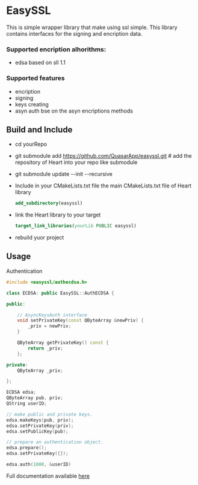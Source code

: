 # EasySSL
This is simple wrapper library that make using ssl simple. 
This library contains interfaces for the signing and encription data.

### Supported encription alhorithms:
* edsa based on sll 1.1 

### Supported features
* encription 
* signing
* keys creating
* asyn auth bse on the asyn encriptions methods


## Build and Include
 
 * cd yourRepo
 * git submodule add https://github.com/QuasarApp/easyssl.git # add the repository of Heart into your repo like submodule
 * git submodule update --init --recursive
 * Include in your CMakeLists.txt file the main CMakeLists.txt file of Heart library
 
     ```cmake
     add_subdirectory(easyssl)
     ```
     
 * link the Heart library to your target
     ```cmake
     target_link_libraries(yourLib PUBLIC easyssl)
     ```
 * rebuild yuor project



## Usage

Authentication 

```cpp
#include <easyssl/authecdsa.h>

class ECDSA: public EasySSL::AuthECDSA {

public:

    // AsyncKeysAuth interface
    void setPrivateKey(const QByteArray &newPriv) {
        _priv = newPriv;
    }

    QByteArray getPrivateKey() const {
        return _priv;
    };

private:
    QByteArray _priv;

};

ECDSA edsa;
QByteArray pub, priv;
QString userID;

// make public and private keys.
edsa.makeKeys(pub, priv);
edsa.setPrivateKey(priv);
edsa.setPublicKey(pub);

// prepare an authentication object.
edsa.prepare();
edsa.setPrivateKey({});

edsa.auth(1000, &userID)

```

Full documentation available [here](https://quasarapp.ddns.net:3031/docs/QuasarApp/easyssl/latest/index.html) 

